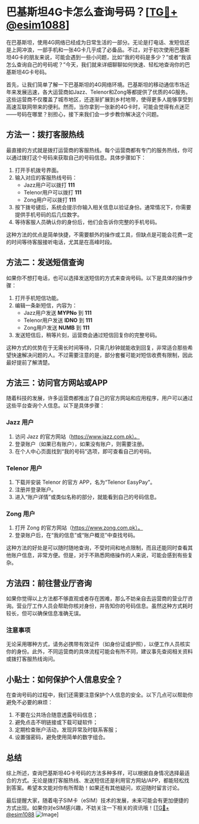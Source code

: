 # 巴基斯坦4G卡怎么查询号码？[[TG💪+ @esim1088](https://t.me/s/esim1088)]

在巴基斯坦，使用4G网络已经成为日常生活的一部分。无论是打电话、发短信还是上网冲浪，一部手机和一张4G卡几乎成了必备品。不过，对于初次使用巴基斯坦4G卡的朋友来说，可能会遇到一些小问题，比如“我的号码是多少？”或者“我该怎么查询自己的号码呢？”今天，我们就来详细聊聊如何快速、轻松地查询你的巴基斯坦4G卡号码。

首先，让我们简单了解一下巴基斯坦的4G网络环境。巴基斯坦的移动通信市场近年来发展迅速，各大运营商如Jazz、Telenor和Zong等都提供了优质的4G服务。这些运营商不仅覆盖了城市地区，还逐渐扩展到乡村地带，使得更多人能够享受到高速互联网带来的便利。然而，当你拿到一张新的4G卡时，可能会觉得有点迷茫——号码在哪里？别担心，接下来我们会一步步教你解决这个问题。

## 方法一：拨打客服热线

最直接的方式就是拨打运营商的客服热线。每个运营商都有专门的服务热线，你可以通过拨打这个号码来获取自己的号码信息。具体步骤如下：

1. 打开手机拨号界面。
2. 输入对应的客服热线号码：
   - Jazz用户可以拨打 **111**
   - Telenor用户可以拨打 **111**
   - Zong用户可以拨打 **111**
3. 按下拨号键后，系统会提示你输入相关信息以验证身份。通常情况下，你需要提供手机号码的后几位数字。
4. 等待客服人员确认你的身份后，他们会告诉你完整的手机号码。

这种方法的优点是简单快捷，不需要额外的操作或工具，但缺点是可能会花费一定的时间等待客服接听电话，尤其是在高峰时段。

## 方法二：发送短信查询

如果你不想打电话，也可以选择发送短信的方式来查询号码。以下是具体的操作步骤：

1. 打开手机短信功能。
2. 编辑一条新短信，内容为：
   - Jazz用户发送 **MYPNo** 到 **111**
   - Telenor用户发送 **IDNO** 到 **111**
   - Zong用户发送 **NUMB** 到 **111**
3. 发送短信后，稍等片刻，运营商会通过短信回复你的完整号码。

这种方式的优势在于无需长时间等待，只需几秒钟就能收到回复，非常适合那些希望快速解决问题的人。不过需要注意的是，部分套餐可能对短信收费有限制，因此最好提前了解清楚。

## 方法三：访问官方网站或APP

随着科技的发展，许多运营商都推出了自己的官方网站和应用程序，用户可以通过这些平台查询个人信息。以下是具体步骤：

### Jazz 用户
1. 访问 Jazz 的官方网站（https://www.jazz.com.pk）。
2. 登录账户（如果已有账户），如果没有账户，则需要注册。
3. 在个人中心页面找到“我的号码”选项，即可查看自己的号码。

### Telenor 用户
1. 下载并安装 Telenor 的官方 APP，名为“Telenor EasyPay”。
2. 注册并登录账户。
3. 进入“账户详情”或类似名称的部分，就能看到自己的号码信息。

### Zong 用户
1. 打开 Zong 的官方网站（https://www.zong.com.pk）。
2. 登录账户后，在“我的信息”或“账户概览”中查找号码。

这种方法的好处是可以随时随地查询，不受时间和地点限制，而且还能同时查看其他账户信息，非常方便。但是，对于不熟悉网络操作的人来说，可能会感到有些复杂。

## 方法四：前往营业厅咨询

如果你觉得以上方法都不够直观或者存在困难，那么不妨亲自去运营商的营业厅咨询。营业厅工作人员会帮助你核对身份，并告知你的号码信息。虽然这种方式耗时较长，但可以确保信息准确无误。

### 注意事项
无论采用哪种方式，请务必携带有效证件（如身份证或护照），以便工作人员核实你的身份。此外，不同运营商的具体流程可能会有所不同，建议事先查阅相关资料或拨打客服热线询问。

## 小贴士：如何保护个人信息安全？

在查询号码的过程中，我们还需要注意保护个人信息的安全。以下几点可以帮助你避免不必要的麻烦：

1. 不要在公共场合随意透露号码信息；
2. 避免点击不明链接或下载可疑软件；
3. 定期检查账户活动，发现异常及时联系客服；
4. 设置强密码，避免使用简单的数字组合。

## 总结

综上所述，查询巴基斯坦4G卡号码的方法多种多样，可以根据自身情况选择最适合的方式。无论是拨打客服热线、发送短信还是利用官方网站/APP，都能轻松找到答案。希望本文能对你有所帮助！如果还有其他疑问，欢迎随时留言讨论。

最后提醒大家，随着电子SIM卡（eSIM）技术的发展，未来可能会有更加便捷的方式出现。如果你对eSIM感兴趣，不妨关注一下相关的资讯哦！[[TG💪+ @esim1088](https://t.me/s/esim1088) ![Image](https://i.postimg.cc/4NQfJmqS/Snipaste-2025-05-13-00-14-12.png)]